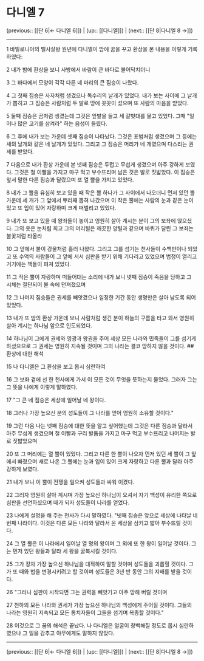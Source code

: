 # 다니엘 7

(previous:: [[단 6|← 다니엘 6]]) | (up:: [[다니엘]]) | (next:: [[단 8|다니엘 8 →]])

***




1 
바빌로니아의 벨사살왕 원년에 다니엘이 밤에 꿈을 꾸고 환상을 본 내용을 이렇게 기록하였다: 



2 
내가 밤에 환상을 보니 사방에서 바람이 큰 바다로 불어닥치더니 



3 
그 바다에서 모양이 각각 다른 네 마리의 큰 짐승이 나왔다. 



4 
그 첫째 짐승은 사자처럼 생겼으나 독수리의 날개가 있었다. 내가 보는 사이에 그 날개가 뽑히고 그 짐승은 사람처럼 두 발로 땅에 꼿꼿이 섰으며 또 사람의 마음을 받았다. 



5 
둘째 짐승은 곰처럼 생겼는데 그것은 앞발을 들고 세 갈빗대를 물고 있었다. 그때 "일어나 많은 고기를 삼켜라" 하는 음성이 들렸다. 



6 
그 후에 내가 보는 가운데 셋째 짐승이 나타났다. 그것은 표범처럼 생겼으며 그 등에는 새의 날개와 같은 네 날개가 있었다. 그리고 그 짐승은 머리가 네 개였으며 다스리는 권세를 받았다. 



7 
다음으로 내가 환상 가운데 본 넷째 짐승은 두렵고 무섭게 생겼으며 아주 강하게 보였다. 그것은 철 이빨을 가지고 마구 먹고 부수뜨리며 남은 것은 발로 짓밟았다. 이 짐승은 앞서 말한 다른 짐승과 달랐으며 또 열 뿔을 가지고 있었다. 



8 
내가 그 뿔을 유심히 보고 있을 때 작은 뿔 하나가 그 사이에서 나오더니 먼저 있던 뿔 가운데 세 개가 그 앞에서 뿌리째 뽑혀 나갔으며 이 작은 뿔에는 사람의 눈과 같은 눈이 있고 또 입이 있어 자랑하며 크게 떠벌리고 있었다. 



9 
내가 또 보고 있을 때 왕좌들이 놓이고 영원히 살아 계시는 분이 그의 보좌에 앉으셨다. 그의 옷은 눈처럼 희고 그의 머리털은 깨끗한 양털과 같으며 바퀴가 달린 그 보좌는 불꽃처럼 타올라 



10 
그 앞에서 불이 강물처럼 흘러 나왔다. 그리고 그를 섬기는 천사들이 수백만이나 되었고 또 수억의 사람들이 그 앞에 서서 심판을 받기 위해 기다리고 있었으며 법정이 열리고 거기에는 책들이 펴져 있었다. 



11 
그 작은 뿔이 자랑하며 떠들어대는 소리에 내가 보니 넷째 짐승이 죽음을 당하고 그 시체는 절단되어 불 속에 던져졌으며 



12 
그 나머지 짐승들은 권세를 빼앗겼으나 일정한 기간 동안 생명만은 살아 남도록 되어 있었다. 



13 
내가 또 밤의 환상 가운데 보니 사람처럼 생긴 분이 하늘의 구름을 타고 와서 영원히 살아 계시는 하나님 앞으로 인도되었다. 



14 
하나님이 그에게 권세와 영광과 왕권을 주어 세상 모든 나라와 민족들이 그를 섬기게 하셨으므로 그 권세는 영원히 지속될 것이며 그의 나라는 결코 망하지 않을 것이다. ## 환상에 대한 해석 



15 
나 다니엘은 그 환상을 보고 몹시 심란하여 



16 
그 보좌 곁에 선 한 천사에게 가서 이 모든 것이 무엇을 뜻하는지 물었다. 그러자 그는 그 뜻을 나에게 이렇게 말하였다. 



17 
"그 큰 네 짐승은 세상에 일어날 네 왕이다. 



18 
그러나 가장 높으신 분의 성도들이 그 나라를 얻어 영원히 소유할 것이다." 



19 
그런 다음 나는 넷째 짐승에 대한 뜻을 알고 싶어했는데 그것은 다른 짐승과 달라서 아주 무섭게 생겼으며 철 이빨과 구리 발톱을 가지고 마구 먹고 부수뜨리고 나머지는 발로 짓밟았으며 



20 
또 그 머리에는 열 뿔이 있었다. 그리고 다른 한 뿔이 나오자 먼저 있던 세 뿔이 그 앞에서 빠졌으며 새로 나온 그 뿔에는 눈과 입이 있어 크게 자랑하고 다른 뿔과 달라 아주 강하게 보였다. 



21 
내가 보니 이 뿔이 전쟁을 일으켜 성도들과 싸워 이겼다. 



22 
그러자 영원히 살아 계시며 가장 높으신 하나님이 오셔서 자기 백성이 유리한 쪽으로 심판을 선언하셨으며 때가 되자 성도들이 나라를 얻었다. 



23 
나에게 설명을 해 주는 천사가 다시 말하였다. "넷째 짐승은 앞으로 세상에 나타날 네 번째 나라이다. 이것은 다른 모든 나라와 달라서 온 세상을 삼키고 밟아 부수뜨릴 것이다. 



24 
그 열 뿔은 이 나라에서 일어날 열 명의 왕이며 그 외에 또 한 왕이 일어날 것이다. 그는 먼저 있던 왕들과 달라 세 왕을 굴복시킬 것이다. 



25 
그가 장차 가장 높으신 하나님을 대적하여 말할 것이며 성도들을 괴롭힐 것이다. 그가 또 때와 법을 변경시키려고 할 것이며 성도들은 3년 반 동안 그의 지배를 받을 것이다. 



26 
"그러나 심판이 시작되면 그는 권력을 빼앗기고 아주 망해 버릴 것이며 



27 
천하의 모든 나라와 권세가 가장 높으신 하나님의 백성에게 주어질 것이다. 그들의 나라는 영원히 지속되고 모든 통치자들이 그들을 섬기며 복종할 것이다." 



28 
이것으로 그 꿈의 해석은 끝났다. 나 다니엘은 얼굴이 창백해질 정도로 몹시 심란하였으나 그 일을 감추고 아무에게도 말하지 않았다.

***

(previous:: [[단 6|← 다니엘 6]]) | (up:: [[다니엘]]) | (next:: [[단 8|다니엘 8 →]])
